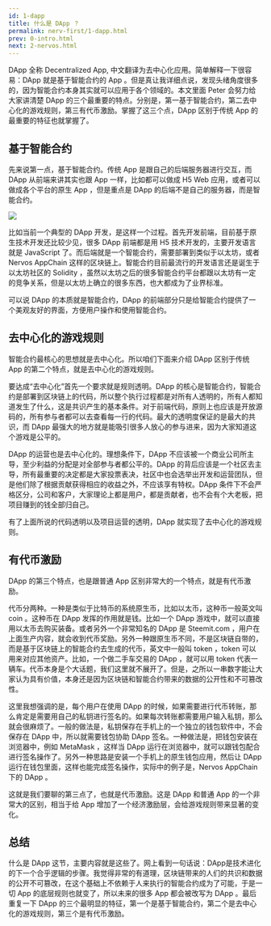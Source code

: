 ```yaml
---
id: 1-dapp
title: 什么是 DApp ？
permalink: nerv-first/1-dapp.html
prev: 0-intro.html
next: 2-nervos.html
---
```


DApp 全称 Decentralized App, 中文翻译为去中心化应用。简单解释一下很容易：DApp 就是基于智能合约的 App 。但是真让我详细点说，发现头绪角度很多的，因为智能合约本身其实就可以应用于各个领域的。本文里面 Peter 会努力给大家讲清楚 DApp 的三个最重要的特点。分别是，第一基于智能合约，第二去中心化的游戏规则，第三有代币激励。掌握了这三个点，DApp 区别于传统 App 的最重要的特征也就掌握了。

## 基于智能合约

先来说第一点，基于智能合约。传统 App 是跟自己的后端服务器进行交互，而 DApp 从前端来讲其实也跟 App 一样，比如都可以做成 H5 Web 应用，或者可以做成各个平台的原生 App ，但是重点是 DApp 的后端不是自己的服务器，而是智能合约。

![](https://img.haoqicat.com/2018090503.jpg)

比如当前一个典型的 DApp 开发，是这样一个过程。首先开发前端，目前基于原生技术开发还比较少见，很多 DApp 前端都是用 H5 技术开发的，主要开发语言就是 JavaScript 了。而后端就是一个智能合约，需要部署到类似于以太坊，或者 Nervos AppChain 这样的区块链上。智能合约目前最流行的开发语言还是诞生于以太坊社区的 Solidity ，虽然以太坊之后的很多智能合约平台都跟以太坊有一定的竞争关系，但是以太坊上确立的很多东西，也大都成为了业界标准。

可以说 DApp 的本质就是智能合约，DApp 的前端部分只是给智能合约提供了一个美观友好的界面，方便用户操作和使用智能合约。

## 去中心化的游戏规则

智能合约最核心的思想就是去中心化。所以咱们下面来介绍 DApp 区别于传统 App 的第二个特点，就是去中心化的游戏规则。

要达成“去中心化”首先一个要求就是规则透明。DApp 的核心是智能合约，智能合约是部署到区块链上的代码，所以整个执行过程都是对所有人透明的，所有人都知道发生了什么，这是共识产生的基本条件。对于前端代码，原则上也应该是开放源码的，所有参与者都可以去查看每一行的代码。最大的透明度保证的是最大的共识，而 DApp 最强大的地方就是能吸引很多人放心的参与进来，因为大家知道这个游戏是公平的。

DApp 的运营也是去中心化的。理想条件下，DApp 不应该被一个商业公司所主导，至少利益的分配是对全部参与者都公平的。DApp 的背后应该是一个社区去主导，所有最重要的决定都是大家投票表决，社区中也会选举出开发和运营团队，但是他们除了根据贡献获得相应的收益之外，不应该享有特权。DApp 条件下不会严格区分，公司和客户，大家理论上都是用户，都是贡献者，也不会有个大老板，把项目赚到的钱全部归自己。

有了上面所说的代码透明以及项目运营的透明，DApp 就实现了去中心化的游戏规则。

## 有代币激励

DApp 的第三个特点，也是跟普通 App 区别非常大的一个特点，就是有代币激励。

代币分两种。一种是类似于比特币的系统原生币，比如以太币，这种币一般英文叫 coin 。这种币在 DApp 发挥的作用就是钱。比如一个 DApp 游戏中，就可以直接用以太币去购买装备。或者另外一个非常知名的 DApp 是 Steemit.com ，用户在上面生产内容，就会收到代币奖励。另外一种跟原生币不同，不是区块链自带的，而是基于区块链上的智能合约去生成的代币，英文中一般叫 token ，token 可以用来对应其他资产。比如，一个做二手车交易的 DApp ，就可以用 token 代表一辆车。代币本身是个大话题，我们这里就不展开了。但是，之所以一串数字能让大家认为具有价值，本身还是因为区块链和智能合约带来的数据的公开性和不可篡改性。

这里我想强调的是，每个用户在使用 DApp 的时候，如果需要进行代币转账，那么肯定是需要用自己的私钥进行签名的。如果每次转账都需要用户输入私钥，那么就会很麻烦了。一般的做法是，私钥保存在手机上的一个独立的钱包软件中，不会保存在 DApp 中，所以就需要钱包协助 DApp 签名。一种做法是，把钱包安装在浏览器中，例如 MetaMask ，这样当 DApp 运行在浏览器中，就可以跟钱包配合进行签名操作了。另外一种思路是安装一个手机上的原生钱包应用，然后让 DApp 运行在钱包里面，这样也能完成签名操作，实际中的例子是，Nervos AppChain 下的 DApp 。

这就是我们要聊的第三点了，也就是代币激励。这是 DApp 和普通 App 的一个非常大的区别，相当于给 App 增加了一个经济激励层，会给游戏规则带来显著的变化。

## 总结

什么是 DApp 这节，主要内容就是这些了。网上看到一句话说：DApp是技术进化的下一个合乎逻辑的步骤。我觉得非常的有道理，区块链带来的人们的共识和数据的公开不可篡改，在这个基础上不依赖于人来执行的智能合约成为了可能，于是一切 App 的底层规则也就变了，所以未来的很多 App 都会被改写为 DApp 。最后重复一下 DApp 的三个最明显的特征，第一个是基于智能合约，第二个是去中心化的游戏规则，第三个是有代币激励。
